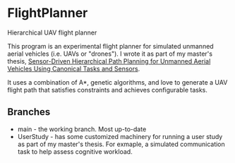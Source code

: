 # FlightPlanner
Hierarchical UAV flight planner

This program is an experimental flight planner for simulated unmanned aerial vehicles (i.e. UAVs or "drones").
I wrote it as part of my master's thesis, [Sensor-Driven Hierarchical Path Planning for Unmanned Aerial Vehicles Using Canonical Tasks and Sensors](https://scholarsarchive.byu.edu/etd/3798/).

It uses a combination of A*, genetic algorithms, and love to generate a UAV flight path that satisfies constraints and achieves configurable tasks.

## Branches

* main - the working branch. Most up-to-date
* UserStudy - has some customized machinery for running a user study as part of my master's thesis. For exmaple, a simulated communication task to help assess cognitive workload.
